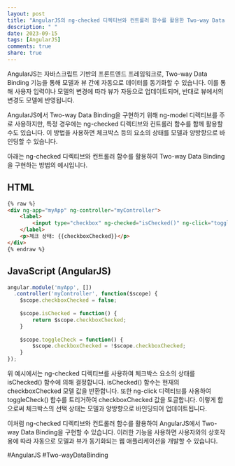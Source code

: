 ```yaml
---
layout: post
title: "AngularJS의 ng-checked 디렉티브와 컨트롤러 함수를 활용한 Two-way Data Binding 구현 방법"
description: " "
date: 2023-09-15
tags: [AngularJS]
comments: true
share: true
---
```


AngularJS는 자바스크립트 기반의 프론트엔드 프레임워크로, Two-way Data Binding 기능을 통해 모델과 뷰 간에 자동으로 데이터를 동기화할 수 있습니다. 이를 통해 사용자 입력이나 모델의 변경에 따라 뷰가 자동으로 업데이트되며, 반대로 뷰에서의 변경도 모델에 반영됩니다.

AngularJS에서 Two-way Data Binding을 구현하기 위해 ng-model 디렉티브를 주로 사용하지만, 특정 경우에는 ng-checked 디렉티브와 컨트롤러 함수를 함께 활용할 수도 있습니다. 이 방법을 사용하면 체크박스 등의 요소의 상태를 모델과 양방향으로 바인딩할 수 있습니다. 

아래는 ng-checked 디렉티브와 컨트롤러 함수를 활용하여 Two-way Data Binding을 구현하는 방법의 예시입니다.

## HTML

```html
{% raw %}
<div ng-app="myApp" ng-controller="myController">
    <label>
        <input type="checkbox" ng-checked="isChecked()" ng-click="toggleCheck()"> 체크박스
    </label>
    <p>체크 상태: {{checkboxChecked}}</p>
</div>
{% endraw %}
```

## JavaScript (AngularJS)

```javascript
angular.module('myApp', [])
  .controller('myController', function($scope) {
    $scope.checkboxChecked = false;
    
    $scope.isChecked = function() {
        return $scope.checkboxChecked;
    }
    
    $scope.toggleCheck = function() {
        $scope.checkboxChecked = !$scope.checkboxChecked;
    }
});
```

위 예시에서는 ng-checked 디렉티브를 사용하여 체크박스 요소의 상태를 isChecked() 함수에 의해 결정합니다. isChecked() 함수는 현재의 checkboxChecked 모델 값을 반환합니다. 또한 ng-click 디렉티브를 사용하여 toggleCheck() 함수를 트리거하여 checkboxChecked 값을 토글합니다. 이렇게 함으로써 체크박스의 선택 상태는 모델과 양방향으로 바인딩되어 업데이트됩니다.

이처럼 ng-checked 디렉티브와 컨트롤러 함수를 활용하여 AngularJS에서 Two-way Data Binding을 구현할 수 있습니다. 이러한 기능을 사용하면 사용자와의 상호작용에 따라 자동으로 모델과 뷰가 동기화되는 웹 애플리케이션을 개발할 수 있습니다.

#AngularJS #Two-wayDataBinding